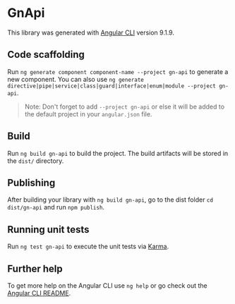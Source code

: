 # GnApi

This library was generated with [Angular CLI](https://github.com/angular/angular-cli) version 9.1.9.

## Code scaffolding

Run `ng generate component component-name --project gn-api` to generate a new component. You can also use `ng generate directive|pipe|service|class|guard|interface|enum|module --project gn-api`.
> Note: Don't forget to add `--project gn-api` or else it will be added to the default project in your `angular.json` file. 

## Build

Run `ng build gn-api` to build the project. The build artifacts will be stored in the `dist/` directory.

## Publishing

After building your library with `ng build gn-api`, go to the dist folder `cd dist/gn-api` and run `npm publish`.

## Running unit tests

Run `ng test gn-api` to execute the unit tests via [Karma](https://karma-runner.github.io).

## Further help

To get more help on the Angular CLI use `ng help` or go check out the [Angular CLI README](https://github.com/angular/angular-cli/blob/master/README.md).
